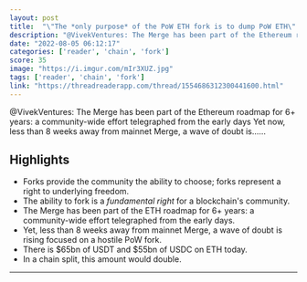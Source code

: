 ```yaml
---
layout: post
title:  "\"The *only purpose* of the PoW ETH fork is to dump PoW ETH\" - good, informative, and quick read."
description: "@VivekVentures: The Merge has been part of the Ethereum roadmap for 6+ years: a community-wide effort telegraphed from the early days Yet now, less than 8 weeks away from mainnet Merge, a wave of doubt is...…"
date: "2022-08-05 06:12:17"
categories: ['reader', 'chain', 'fork']
score: 35
image: "https://i.imgur.com/mIr3XUZ.jpg"
tags: ['reader', 'chain', 'fork']
link: "https://threadreaderapp.com/thread/1554686312300441600.html"
---
```


@VivekVentures: The Merge has been part of the Ethereum roadmap for 6+ years: a community-wide effort telegraphed from the early days Yet now, less than 8 weeks away from mainnet Merge, a wave of doubt is...…

## Highlights

- Forks provide the community the ability to choose; forks represent a right to underlying freedom.
- The ability to fork is a *fundamental right* for a blockchain's community.
- The Merge has been part of the ETH roadmap for 6+ years: a community-wide effort telegraphed from the early days.
- Yet, less than 8 weeks away from mainnet Merge, a wave of doubt is rising focused on a hostile PoW fork.
- There is $65bn of USDT and $55bn of USDC on ETH today.
- In a chain split, this amount would double.

---
